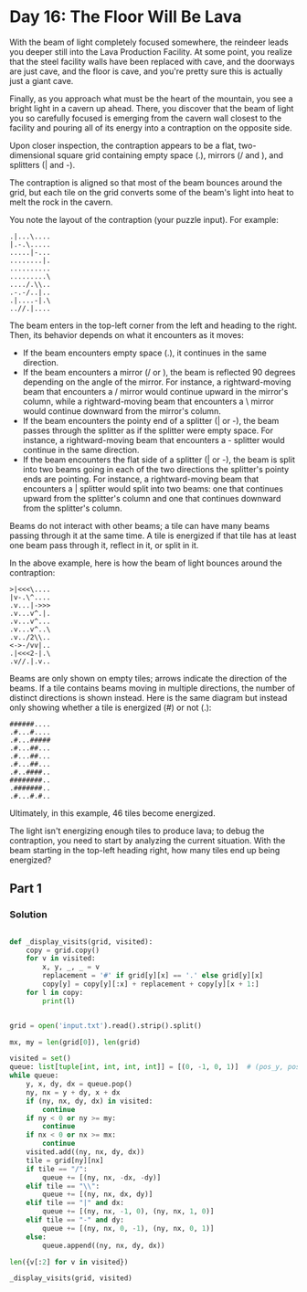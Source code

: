 # Day 16: The Floor Will Be Lava

With the beam of light completely focused somewhere, the reindeer leads you deeper still
into the Lava Production Facility. At some point, you realize that the steel facility
walls have been replaced with cave, and the doorways are just cave, and the floor is
cave, and you're pretty sure this is actually just a giant cave.

Finally, as you approach what must be the heart of the mountain, you see a bright light
in a cavern up ahead. There, you discover that the beam of light you so carefully
focused is emerging from the cavern wall closest to the facility and pouring all of its
energy into a contraption on the opposite side.

Upon closer inspection, the contraption appears to be a flat, two-dimensional square
grid containing empty space (.), mirrors (/ and \), and splitters (| and -).

The contraption is aligned so that most of the beam bounces around the grid, but each
tile on the grid converts some of the beam's light into heat to melt the rock in the
cavern.

You note the layout of the contraption (your puzzle input). For example:

```
.|...\....
|.-.\.....
.....|-...
........|.
..........
.........\
..../.\\..
.-.-/..|..
.|....-|.\
..//.|....
```

The beam enters in the top-left corner from the left and heading to the right. Then, its
behavior depends on what it encounters as it moves:

 - If the beam encounters empty space (.), it continues in the same direction.
 - If the beam encounters a mirror (/ or \), the beam is reflected 90 degrees depending on the angle of the mirror. For instance, a rightward-moving beam that encounters a / mirror would continue upward in the mirror's column, while a rightward-moving beam that encounters a \ mirror would continue downward from the mirror's column.
 - If the beam encounters the pointy end of a splitter (| or -), the beam passes through the splitter as if the splitter were empty space. For instance, a rightward-moving beam that encounters a - splitter would continue in the same direction.
 - If the beam encounters the flat side of a splitter (| or -), the beam is split into two beams going in each of the two directions the splitter's pointy ends are pointing. For instance, a rightward-moving beam that encounters a | splitter would split into two beams: one that continues upward from the splitter's column and one that continues downward from the splitter's column.

Beams do not interact with other beams; a tile can have many beams passing through it at
the same time. A tile is energized if that tile has at least one beam pass through it,
reflect in it, or split in it.

In the above example, here is how the beam of light bounces around the contraption:

```
>|<<<\....
|v-.\^....
.v...|->>>
.v...v^.|.
.v...v^...
.v...v^..\
.v../2\\..
<->-/vv|..
.|<<<2-|.\
.v//.|.v..
```

Beams are only shown on empty tiles; arrows indicate the direction of the beams. If a
tile contains beams moving in multiple directions, the number of distinct directions is
shown instead. Here is the same diagram but instead only showing whether a tile is
energized (#) or not (.):

```
######....
.#...#....
.#...#####
.#...##...
.#...##...
.#...##...
.#..####..
########..
.#######..
.#...#.#..
```

Ultimately, in this example, 46 tiles become energized.

The light isn't energizing enough tiles to produce lava; to debug the contraption, you
need to start by analyzing the current situation. With the beam starting in the top-left
heading right, how many tiles end up being energized?

## Part 1

### Solution

```python

def _display_visits(grid, visited):
    copy = grid.copy()
    for v in visited:
        x, y, _, _ = v
        replacement = '#' if grid[y][x] == '.' else grid[y][x]
        copy[y] = copy[y][:x] + replacement + copy[y][x + 1:]
    for l in copy:
        print(l)


grid = open('input.txt').read().strip().split()

mx, my = len(grid[0]), len(grid)

visited = set() 
queue: list[tuple[int, int, int, int]] = [(0, -1, 0, 1)]  # (pos_y, pos_x, dir_y, dir_x)
while queue:
    y, x, dy, dx = queue.pop()
    ny, nx = y + dy, x + dx
    if (ny, nx, dy, dx) in visited:
        continue
    if ny < 0 or ny >= my:
        continue
    if nx < 0 or nx >= mx:
        continue
    visited.add((ny, nx, dy, dx))
    tile = grid[ny][nx]
    if tile == "/":
        queue += [(ny, nx, -dx, -dy)]
    elif tile == "\\":
        queue += [(ny, nx, dx, dy)]
    elif tile == "|" and dx:
        queue += [(ny, nx, -1, 0), (ny, nx, 1, 0)]
    elif tile == "-" and dy:
        queue += [(ny, nx, 0, -1), (ny, nx, 0, 1)]
    else:
        queue.append((ny, nx, dy, dx))

len({v[:2] for v in visited})

_display_visits(grid, visited)

```
